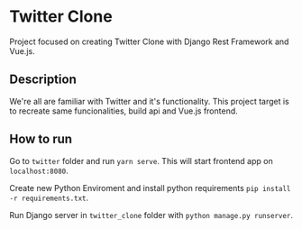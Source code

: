 # Twitter Clone 

Project focused on creating Twitter Clone with Django Rest Framework and Vue.js.

## Description

We're all are familiar with Twitter and it's functionality. This project target is to recreate same funcionalities, build api and Vue.js frontend.

## How to run

Go to `twitter` folder and run `yarn serve`. This will start frontend app on `localhost:8080`.

Create new Python Enviroment and install python requirements `pip install -r requirements.txt`.

Run Django server in `twitter_clone` folder with `python manage.py runserver`.

